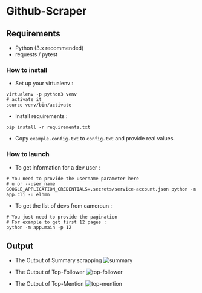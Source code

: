 # Github-Scraper

## Requirements

- Python (3.x recommended)
- requests / pytest

### How to install

- Set up your virtualenv : 
```shell
virtualenv -p python3 venv
# activate it
source venv/bin/activate
```

- Install requirements :
```shell
pip install -r requirements.txt
```

- Copy `example.config.txt` to `config.txt` and provide real values.


### How to launch

- To get information for a dev user :
```shell
# You need to provide the username parameter here
# u or --user_name
GOOGLE_APPLICATION_CREDENTIALS=.secrets/service-account.json python -m app.cli -u elhmn
```

- To get the list of devs from cameroun : 
```shell
# You just need to provide the pagination
# For example to get first 12 pages :
python -m app.main -p 12
```

## Output

- The Output of Summary scrapping
![summary](./img/page_summary.png)

- The Output of Top-Follower
![top-follower](./img/top_follower.png)

- The Output of Top-Mention
![top-mention](./img/top_mention.png)

